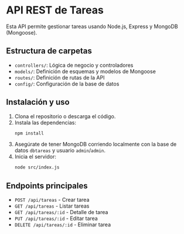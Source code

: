 # API REST de Tareas

Esta API permite gestionar tareas usando Node.js, Express y MongoDB (Mongoose).

## Estructura de carpetas
- `controllers/`: Lógica de negocio y controladores
- `models/`: Definición de esquemas y modelos de Mongoose
- `routes/`: Definición de rutas de la API
- `config/`: Configuración de la base de datos

## Instalación y uso

1. Clona el repositorio o descarga el código.
2. Instala las dependencias:
   ```sh
   npm install
   ```
3. Asegúrate de tener MongoDB corriendo localmente con la base de datos `dbtareas` y usuario `admin`/`admin`.
4. Inicia el servidor:
   ```sh
   node src/index.js
   ```

## Endpoints principales
- `POST /api/tareas` - Crear tarea
- `GET /api/tareas` - Listar tareas
- `GET /api/tareas/:id` - Detalle de tarea
- `PUT /api/tareas/:id` - Editar tarea
- `DELETE /api/tareas/:id` - Eliminar tarea
